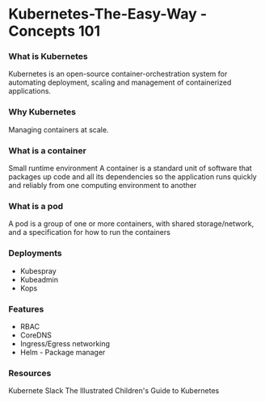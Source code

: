 # Kubernetes-The-Easy-Way - Concepts 101

### What is Kubernetes
Kubernetes is an open-source container-orchestration system for automating deployment, scaling and management of containerized applications. 

### Why Kubernetes
Managing containers at scale.

### What is a container 
Small runtime environment
A container is a standard unit of software that packages up code and all its dependencies so the application runs quickly and reliably from one computing environment to another

### What is a pod
A pod is a group of one or more containers, with shared storage/network, and a specification for how to run the containers

### Deployments
* Kubespray
* Kubeadmin
* Kops

### Features
* RBAC
* CoreDNS
* Ingress/Egress networking
* Helm - Package manager

### Resources
Kubernete Slack
The Illustrated Children's Guide to Kubernetes
